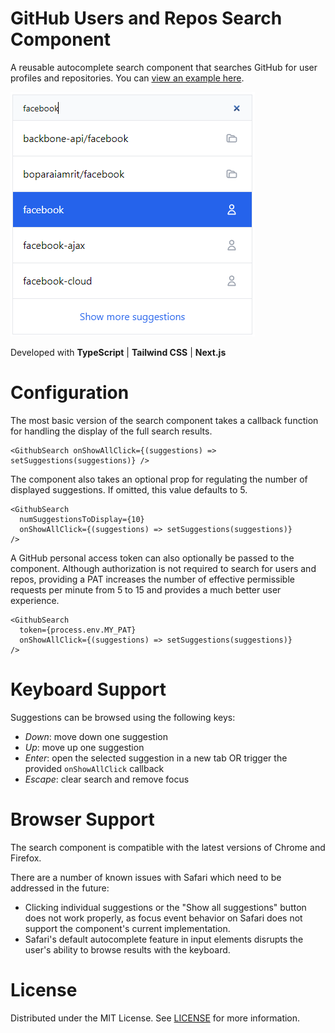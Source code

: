 # GitHub Users and Repos Search Component

A reusable autocomplete search component that searches GitHub for user profiles and repositories. You can [view an example here](https://62fcb25e1b499a006991a71c--reliable-smakager-6316f8.netlify.app/).

![GitHub search component](/assets/github_search_screenshot.png)

Developed with **TypeScript** | **Tailwind CSS** | **Next.js**

# Configuration
The most basic version of the search component takes a callback function for handling the display of the full search results. 

```JS
<GithubSearch onShowAllClick={(suggestions) => setSuggestions(suggestions)} />
```

The component also takes an optional prop for regulating the number of displayed suggestions. If omitted, this value defaults to 5.

```JS
<GithubSearch 
  numSuggestionsToDisplay={10}
  onShowAllClick={(suggestions) => setSuggestions(suggestions)} 
/>
```

A GitHub personal access token can also optionally be passed to the component. Although authorization is not required to search for users and repos, providing a PAT increases the number of effective permissible requests per minute from 5 to 15 and provides a much better user experience.

```JS
<GithubSearch 
  token={process.env.MY_PAT}
  onShowAllClick={(suggestions) => setSuggestions(suggestions)} 
/>
```

# Keyboard Support
Suggestions can be browsed using the following keys:
- *Down*: move down one suggestion
- *Up*: move up one suggestion
- *Enter*: open the selected suggestion in a new tab OR trigger the provided `onShowAllClick` callback
- *Escape*: clear search and remove focus


# Browser Support
The search component is compatible with the latest versions of Chrome and Firefox.

There are a number of known issues with Safari which need to be addressed in the future:
- Clicking individual suggestions or the "Show all suggestions" button does not work properly, as focus event behavior on Safari does not support the component's current implementation.
- Safari's default autocomplete feature in input elements disrupts the user's ability to browse results with the keyboard.

# License
Distributed under the MIT License. See [LICENSE](LICENSE) for more information.